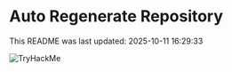 # Auto Regenerate Repository

This README was last updated: 2025-10-11 16:29:33

 ![TryHackMe](https://tryhackme.com/badge/533634)